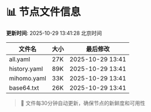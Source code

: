 # 📊 节点文件信息

**更新时间**: 2025-10-29 13:41:28 北京时间

| 文件名 | 大小 | 最后修改 |
|--------|------|----------|
| all.yaml | 27K | 2025-10-29 13:41 |
| history.yaml | 89K | 2025-10-29 13:41 |
| mihomo.yaml | 33K | 2025-10-29 13:41 |
| base64.txt | 26K | 2025-10-29 13:41 |

> 🔄 文件每30分钟自动更新，确保节点的新鲜度和可用性
